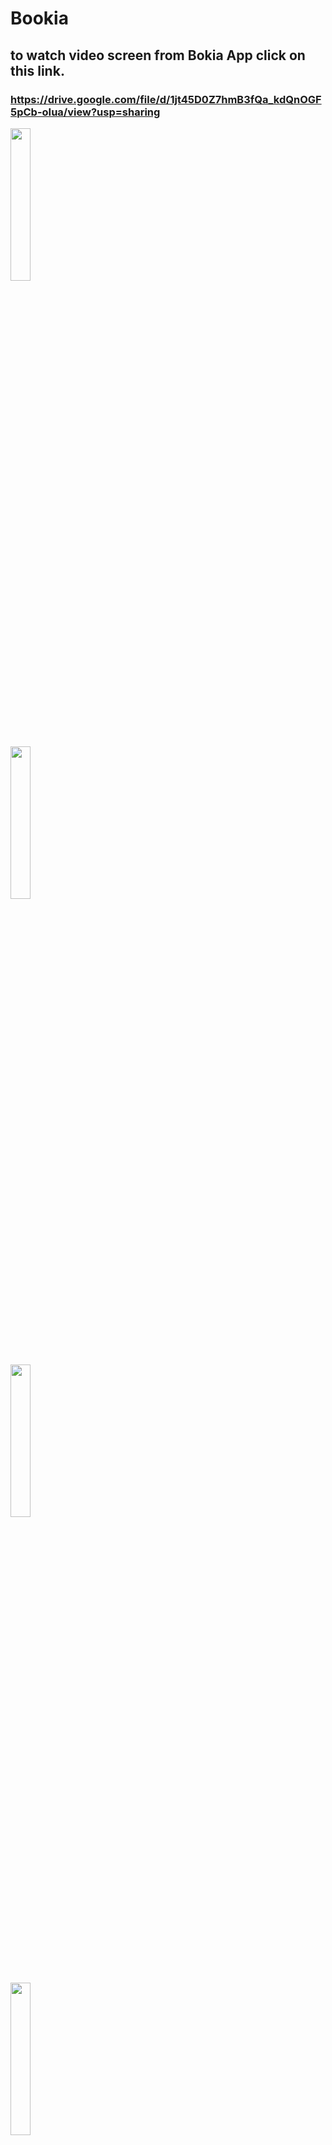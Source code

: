 # Bookia

## to watch video screen from Bokia App click on this link.
### https://drive.google.com/file/d/1jt45D0Z7hmB3fQa_kdQnOGF5pCb-oIua/view?usp=sharing


<p float="left">
    <img src="Screen App\splash.png" width="25%" />
</p>

<p float="left">
    <img src="Screen App\welcom.png" width="25%" />
</p>

<p float="left">
    <img src="Screen App\register.png" width="25%" />
</p>

<p float="left">
    <img src="Screen App\login.png" width="25%" />
</p>

<p float="left">
    <img src="Screen App\resetPassword.png" width="25%" />
</p>
<p float="left">
    <img src="Screen App\OTP.png" width="25%" />
</p>

<p float="left">
    <img src="Screen App\newPassword.png" width="25%" />
</p>

<p float="left">
    <img src="Screen App\passwordChanged.png" width="25%" />
</p>

<p float="left">
    <img src="Screen App\home.png" width="25%" />
</p>

<p float="left">
    <img src="Screen App\home_2.png" width="25%" />
</p>

<p float="left">
    <img src="Screen App\seeAll.png" width="25%" />
</p>

<p float="left">
    <img src="Screen App\search.png" width="25%" />
</p>

<p float="left">
    <img src="Screen App\searchWithFilter.png" width="25%" />
</p>

------------------------------------------------------------------------------------
<p float="left">
    <img src="Screen App\details.png" width="25%" />
</p>

<p float="left">
    <img src="Screen App\wishList.png" width="25%" />
</p>

<p float="left">
    <img src="Screen App\cart.png" width="25%" />
</p>
<p float="left">
    <img src="Screen App\placeOrder.png" width="25%" />
</p>
<p float="left">
    <img src="Screen App\governrate.png" width="25%" />
</p>
<p float="left">
    <img src="Screen App\profile.png" width="25%" />
</p>
<p float="left">
    <img src="Screen App\orderHistory.png" width="25%" />
</p>

<p float="left">
    <img src="Screen App\editProfile.png" width="25%" />
</p>
<p float="left">
    <img src="Screen App\editPassword.png" width="25%" />
</p>
